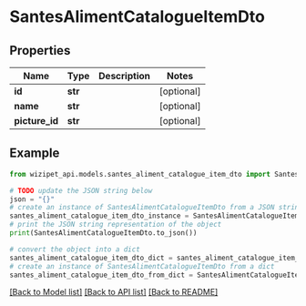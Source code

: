 # SantesAlimentCatalogueItemDto


## Properties

Name | Type | Description | Notes
------------ | ------------- | ------------- | -------------
**id** | **str** |  | [optional] 
**name** | **str** |  | [optional] 
**picture_id** | **str** |  | [optional] 

## Example

```python
from wizipet_api.models.santes_aliment_catalogue_item_dto import SantesAlimentCatalogueItemDto

# TODO update the JSON string below
json = "{}"
# create an instance of SantesAlimentCatalogueItemDto from a JSON string
santes_aliment_catalogue_item_dto_instance = SantesAlimentCatalogueItemDto.from_json(json)
# print the JSON string representation of the object
print(SantesAlimentCatalogueItemDto.to_json())

# convert the object into a dict
santes_aliment_catalogue_item_dto_dict = santes_aliment_catalogue_item_dto_instance.to_dict()
# create an instance of SantesAlimentCatalogueItemDto from a dict
santes_aliment_catalogue_item_dto_from_dict = SantesAlimentCatalogueItemDto.from_dict(santes_aliment_catalogue_item_dto_dict)
```
[[Back to Model list]](../README.md#documentation-for-models) [[Back to API list]](../README.md#documentation-for-api-endpoints) [[Back to README]](../README.md)


